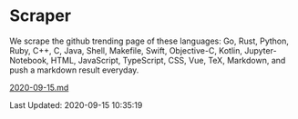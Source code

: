# Scraper

We scrape the github trending page of these languages: Go, Rust, Python, Ruby, C++, C, Java, Shell, Makefile, Swift, Objective-C, Kotlin, Jupyter-Notebook, HTML, JavaScript, TypeScript, CSS, Vue, TeX, Markdown, and push a markdown result everyday.

[2020-09-15.md](https://github.com/yangwenmai/github-trending-backup/blob/master/2020-09-15.md)

Last Updated: 2020-09-15 10:35:19
